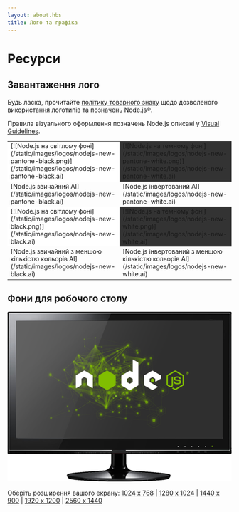 ```yaml
---
layout: about.hbs
title: Лого та графіка
---
```

# Ресурси

## Завантаження лого

Будь ласка, прочитайте [політику товарного знаку](/about/trademark/) щодо дозволеного використання логотипів та позначень Node.js&reg;.

Правила візуального оформлення позначень Node.js описані у
[Visual Guidelines](/static/documents/foundation-visual-guidelines.pdf).

<table border="0" cellspacing="0" cellpadding="10" class="logos">
  <tr>
    <td bgcolor="#FFFFFF">[![Node.js на світлому фоні](/static/images/logos/nodejs-new-pantone-black.png)](/static/images/logos/nodejs-new-pantone-black.ai)</td>
    <td bgcolor="#333333">[![Node.js на темному фоні](/static/images/logos/nodejs-new-pantone-white.png)](/static/images/logos/nodejs-new-pantone-white.ai)</td>
  </tr>
  <tr>
    <td>[Node.js звичайний AI](/static/images/logos/nodejs-new-pantone-black.ai)</td>
    <td>[Node.js інвертований AI](/static/images/logos/nodejs-new-pantone-white.ai)</td>
  </tr>
  <tr>
    <td bgcolor="#FFFFFF">[![Node.js на світлому фоні](/static/images/logos/nodejs-new-black.png)](/static/images/logos/nodejs-new-black.ai)</td>
    <td bgcolor="#333333">[![Node.js на темному фоні](/static/images/logos/nodejs-new-white.png)](/static/images/logos/nodejs-new-white.ai)</td>
  </tr>
  <tr>
    <td>[Node.js звичайний з меншою кількістю кольорів AI](/static/images/logos/nodejs-new-black.ai)</td>
    <td>[Node.js інвертований з меншою кількістю кольорів AI](/static/images/logos/nodejs-new-white.ai)</td>
  </tr>
</table>

## Фони для робочого столу

![Screensavers](/static/images/logos/monitor.png)

Оберіть розширення вашого екрану: <span class="desktops">[1024 x 768](/static/images/logos/nodejs-1024x768.png)  | [1280 x 1024](/static/images/logos/nodejs-1280x1024.png) | [1440 x 900](/static/images/logos/nodejs-1440x900.png) | [1920 x 1200](/static/images/logos/nodejs-1920x1200.png) | [2560 x 1440](/static/images/logos/nodejs-2560x1440.png)</span>
